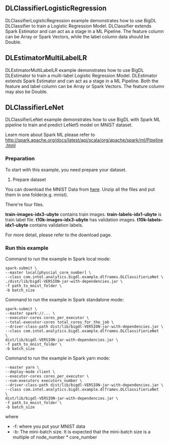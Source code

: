 ## DLClassifierLogisticRegression

DLClassifierLogisticRegression example demonstrates how to use BigDL DLClassifier to train a
Logistic Regression Model. DLClassifier extends Spark Estimator and can act as a stage in a
ML Pipeline. The feature column can be Array or Spark Vectors, while the label column data should
be Double.

## DLEstimatorMultiLabelLR

DLEstimatorMultiLabelLR example demonstrates how to use BigDL DLEstimator to train a
multi-label Logistic Regression Model. DLEstimator extends Spark Estimator and can act as a
stage in a ML Pipeline. Both the feature and label column can be Array or Spark Vectors. The
feature column may also be Double.

## DLClassifierLeNet
DLClassifierLeNet example demonstrates how to use BigDL with Spark ML pipeline to train and predict LeNet5 model on MNIST dataset.

Learn more about Spark ML please refer to <http://spark.apache.org/docs/latest/api/scala/org/apache/spark/ml/Pipeline.html>
### Preparation

To start with this example, you need prepare your dataset.


1. Prepare dataset

You can download the MNIST Data from [here](http://yann.lecun.com/exdb/mnist/). Unzip all the
files and put them in one folder(e.g. mnist).

There're four files. 

**train-images-idx3-ubyte** contains train images.
**train-labels-idx1-ubyte** is train label file.
**t10k-images-idx3-ubyte** has validation images.
**t10k-labels-idx1-ubyte** contains validation labels.
 
For more detail, please refer to the download page.

### Run this example

Command to run the example in Spark local mode:
```
spark-submit \
--master local[physcial_core_number] \
--class com.intel.analytics.bigdl.example.dlframes.DLClassifierLeNet \
./dist/lib/bigdl-VERSION-jar-with-dependencies.jar \
-f path_to_mnist_folder \
-b batch_size
```
Command to run the example in Spark standalone mode:
```
spark-submit \
--master spark://... \
--executor-cores cores_per_executor \
--total-executor-cores total_cores_for_the_job \
--driver-class-path dist/lib/bigdl-VERSION-jar-with-dependencies.jar \
--class com.intel.analytics.bigdl.example.dlframes.DLClassifierLeNet  \
dist/lib/bigdl-VERSION-jar-with-dependencies.jar \
-f path_to_mnist_folder \
-b batch_size
```
Command to run the example in Spark yarn mode:
```
--master yarn \
--deploy-mode client \
--executor-cores cores_per_executor \
--num-executors executors_number \
--driver-class-path dist/lib/bigdl-VERSION-jar-with-dependencies.jar \
--class com.intel.analytics.bigdl.example.dlframes.DLClassifierLeNet  \
dist/lib/bigdl-VERSION-jar-with-dependencies.jar \
-f path_to_mnist_folder \
-b batch_size
```
where

* -f: where you put your MNIST data
* -b: The mini-batch size. It is expected that the mini-batch size is a multiple of node_number * core_number

